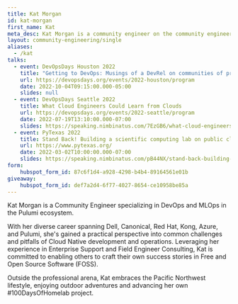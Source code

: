 ```yaml
---
title: Kat Morgan
id: kat-morgan
first_name: Kat
meta_desc: Kat Morgan is a community engineer on the community engineering team.
layout: community-engineering/single
aliases:
  - /kat
talks:
  - event: DevOpsDays Houston 2022
    title: "Getting to DevOps: Musings of a DevRel on communities of practice"
    url: https://devopsdays.org/events/2022-houston/program
    date: 2022-10-04T09:15:00.000-05:00
    slides: null
  - event: DevOpsDays Seattle 2022
    title: What Cloud Engineers Could Learn from Clouds
    url: https://devopsdays.org/events/2022-seattle/program
    date: 2022-07-19T13:10:00.000-07:00
    slides: https://speaking.nimbinatus.com/7EzGB6/what-cloud-engineers-could-learn-from-clouds
  - event: PyTexas 2022
    title: Stand Back! Building a scientific computing lab on public clouds with Python.
    url: https://www.pytexas.org/
    date: 2022-03-02T10:00:00.000-07:00
    slides: https://speaking.nimbinatus.com/pB44NX/stand-back-building-a-scientific-computing-lab-on-public-clouds-with-python
form:
    hubspot_form_id: 87c6f1d4-a928-4298-b4b4-89164561e01b
giveaway:
    hubspot_form_id: def7a2d4-6f77-4027-8654-ce10958be85a
---
```


Kat Morgan is a Community Engineer specializing in DevOps and MLOps in the Pulumi ecosystem.

With her diverse career spanning Dell, Canonical, Red Hat, Kong, Azure, and Pulumi, she's gained a practical perspective into common challenges and pitfalls of Cloud Native development and operations. Leveraging her experience in Enterprise Support and Field Engineer Consulting, Kat is committed to enabling others to craft their own success stories in Free and Open Source Software (FOSS).

Outside the professional arena, Kat embraces the Pacific Northwest lifestyle, enjoying outdoor adventures and advancing her own #100DaysOfHomelab project.
